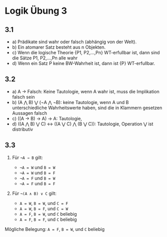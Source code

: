 # Logik Übung 3

## 3.1

- a) Prädikate sind wahr oder falsch (abhängig von der Welt).
- b) Ein atomarer Satz besteht aus n Objekten.
- c) Wenn die logische Theorie {P1, P2,...,Pn} WT-erfullbar ist, dann sind die Sätze P1, P2,...,Pn alle wahr
- d) Wenn ein Satz P keine BW-Wahrheit ist, dann ist {P} WT-erfullbar.

## 3.2

- a) A -> Falsch: Keine Tautologie, wenn A wahr ist, muss die Implikation falsch sein
- b) (A ⋀ B) ⋁ (¬A ⋀ ¬B): keine Tautologie, wenn A und B unterschiedliche Wahrheitswerte haben, sind die in Klammern gesetzen Aussagen falsch
- c) ((A -> B) -> A) -> A: Tautologie,
- d) ((A ⋀ B) ⋁ C) <-> ((A ⋁ C) ⋀ (B ⋁ C)): Tautologie, Operation ⋁ ist distributiv

## 3.3

1. Für `¬A → B` gilt:
   - `¬A = W` und `B = W`
   - `¬A = W` und `B = F`
   - `¬A = F` und `B = W`
   - `¬A = F` und `B = F`

2. Für `¬(A ∧ B) ∨ C` gilt:
   - `A = W`, `B = W`, und `C = F`
   - `A = W`, `B = F`, und `C = W`
   - `A = F`, `B = W`, und `C` beliebig
   - `A = F`, `B = F`, und `C` beliebig

Mögliche Belegung: `A = F`, `B = W`, und `C` beliebig
